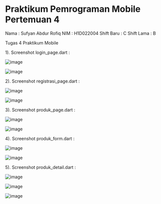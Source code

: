 # Praktikum Pemrograman Mobile Pertemuan 4

Nama    : Sufyan Abdur Rofiq
NIM     : H1D022004
Shift Baru  : C
Shift Lama  : B

Tugas 4 Praktikum Mobile

1). Screenshot login_page.dart :

![image](https://github.com/user-attachments/assets/026218ad-5560-45f3-b6b9-77cc331528d3)

![image](https://github.com/user-attachments/assets/135c2c7c-b7f0-49a4-8265-7d04f0f8de63)

2). Screenshot registrasi_page.dart :

![image](https://github.com/user-attachments/assets/17a64306-b3ab-4073-958b-e6d518c4cb72)

![image](https://github.com/user-attachments/assets/f315908d-eb78-4b77-9d62-6621b038f060)

3). Screenshot produk_page.dart :

![image](https://github.com/user-attachments/assets/8ee501fc-1a5a-4e6e-83be-be36f3b74ea2)

![image](https://github.com/user-attachments/assets/abc38b02-8cb7-4526-a4bc-f6f7077490ed)

4). Screenshot produk_form.dart :

![image](https://github.com/user-attachments/assets/3a5368e0-acb2-4768-84a1-f9c33a93a851)

![image](https://github.com/user-attachments/assets/eb4ebc04-0156-4892-a956-9455ed3124e8)

5). Screenshot produk_detail.dart :

![image](https://github.com/user-attachments/assets/15502542-ed95-4c13-9729-056a55f5ee01)

![image](https://github.com/user-attachments/assets/ece1f2a8-5beb-46d6-a3ef-2b58eee21262)

![image](https://github.com/user-attachments/assets/676c894a-9d77-46b1-8e2e-5fe9e71630a1)













